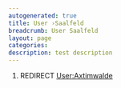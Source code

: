 ```yaml
---
autogenerated: true
title: User ›Saalfeld
breadcrumb: User Saalfeld
layout: page
categories: 
description: test description
---
```


1.  REDIRECT [User:Axtimwalde](User_Axtimwalde)
